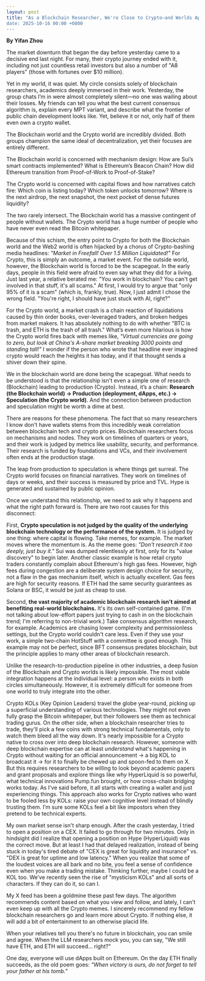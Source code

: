 ```yaml
---
layout: post
title: "As a Blockchain Researcher, We're Close to Crypto—and Worlds Apart
date: 2025-10-16 00:00 +0800
---
```



**By Yifan Zhou**

The market downturn that began the day before yesterday came to a decisive end last night. For many, their crypto journey ended with it, including not just countless retail investors but also a number of "A8 players" (those with fortunes over $10 million).

Yet in my world, it was quiet. My circle consists solely of blockchain researchers, academics deeply immersed in their work. Yesterday, the group chats I’m in were almost completely silent—no one was wailing about their losses. My friends can tell you what the best current consensus algorithm is, explain every MPT variant, and describe what the frontier of public chain development looks like. Yet, believe it or not, only half of them even own a crypto wallet.

The Blockchain world and the Crypto world are incredibly divided. Both groups champion the same ideal of decentralization, yet their focuses are entirely different.

The Blockchain world is concerned with mechanism design: How are Sui’s smart contracts implemented? What is Ethereum’s Beacon Chain? How did Ethereum transition from Proof-of-Work to Proof-of-Stake?

The Crypto world is concerned with capital flows and how narratives catch fire: Which coin is listing today? Which token unlocks tomorrow? Where is the next airdrop, the next snapshot, the next pocket of dense futures liquidity?

The two rarely intersect. The Blockchain world has a massive contingent of people without wallets. The Crypto world has a huge number of people who have never even read the Bitcoin whitepaper.

Because of this schism, the entry point to Crypto for both the Blockchain world and the Web2 world is often hijacked by a chorus of Crypto-bashing media headlines: *"Market in Freefall! Over 1.5 Million Liquidated!"* For Crypto, this is simply an outcome, a market event. For the outside world, however, the Blockchain world is forced to be the scapegoat. In the early days, people in this field were afraid to even say what they did for a living. Just last year, a relative berated me: "You work in blockchain? You can't get involved in that stuff, it's all scams." At first, I would try to argue that "only 95% of it is a scam" (which is, frankly, true). Now, I just admit I chose the wrong field. "You're right, I should have just stuck with AI, right?"

For the Crypto world, a market crash is a chain reaction of liquidations caused by thin order books, over-leveraged traders, and broken hedges from market makers. It has absolutely nothing to do with whether "BTC is trash, and ETH is the trash of all trash." What’s even more hilarious is how the Crypto world fires back with memes like, *"Virtual currencies are going to zero, but look at China's A-share market breaking 3000 points and standing tall!"* I wonder if the person who wrote that headline ever imagined crypto would reach the heights it has today, and if that thought sends a shiver down their spine.

We in the blockchain world are done being the scapegoat. What needs to be understood is that the relationship isn't even a simple one of research (Blockchain) leading to production (Crypto). Instead, it’s a chain: **Research (the Blockchain world) → Production (deployment, dApps, etc.) → Speculation (the Crypto world)**. And the connection between production and speculation might be worth a dime at best.

There are reasons for these phenomena. The fact that so many researchers I know don't have wallets stems from this incredibly weak correlation between blockchain tech and crypto prices. Blockchain researchers focus on mechanisms and nodes. They work on timelines of quarters or years, and their work is judged by metrics like usability, security, and performance. Their research is funded by foundations and VCs, and their involvement often ends at the production stage.

The leap from production to speculation is where things get surreal. The Crypto world focuses on financial narratives. They work on timelines of days or weeks, and their success is measured by price and TVL. Hype is generated and sustained by public opinion.

Once we understand this relationship, we need to ask why it happens and what the right path forward is. There are two root causes for this disconnect:

First, **Crypto speculation is not judged by the quality of the underlying blockchain technology or the performance of the system.** It is judged by one thing: where capital is flowing. Take memes, for example. The market moves where the momentum is. As the meme goes: *"Don't research it too deeply, just buy it."* Sui was dumped relentlessly at first, only for its "value discovery" to begin later. Another classic example is how retail crypto traders constantly complain about Ethereum's high gas fees. However, high fees during congestion are a deliberate system design choice for security, not a flaw in the gas mechanism itself, which is actually excellent. Gas fees are high for security reasons. If ETH had the same security guarantees as Solana or BSC, it would be just as cheap to use.

Second, **the vast majority of academic blockchain research isn't aimed at benefiting real-world blockchains.** It's its own self-contained game. (I'm not talking about low-effort papers just trying to cash in on the blockchain trend; I'm referring to non-trivial work.) Take consensus algorithm research, for example. Academics are chasing lower complexity and permissionless settings, but the Crypto world couldn't care less. Even if they use your work, a simple two-chain HotStuff with a committee is good enough. This example may not be perfect, since BFT consensus predates blockchain, but the principle applies to many other areas of blockchain research.

Unlike the research-to-production pipeline in other industries, a deep fusion of the Blockchain and Crypto worlds is likely impossible. The most viable integration happens at the individual level: a person who exists in both circles simultaneously. However, it is extremely difficult for someone from one world to truly integrate into the other.

Crypto KOLs (Key Opinion Leaders) travel the globe year-round, picking up a superficial understanding of various technologies. They might not even fully grasp the Bitcoin whitepaper, but their followers see them as technical trading gurus. On the other side, when a blockchain researcher tries to trade, they'll pick a few coins with strong technical fundamentals, only to watch them bleed all the way down. It's nearly impossible for a Crypto native to cross over into deep blockchain research. However, someone with deep blockchain expertise can at least *understand* what's happening in Crypto without waiting for an official announcement → a big KOL to broadcast it → for it to finally be chewed up and spoon-fed to them on X. But this requires researchers to be willing to look beyond academic papers and grant proposals and explore things like *why* HyperLiquid is so powerful, what technical innovations Pump.fun brought, or how cross-chain bridging works today. As I've said before, it all starts with creating a wallet and just experiencing things. This approach also works for Crypto natives who want to be fooled less by KOLs: raise your own cognitive level instead of blindly trusting them. I’m sure some KOLs feel a bit like impostors when they pretend to be technical experts.

My own market sense isn't sharp enough. After the crash yesterday, I tried to open a position on a CEX. It failed to go through for two minutes. Only in hindsight did I realize that opening a position on Hype (HyperLiquid) was the correct move. But at least I had that delayed realization, instead of being stuck in today's tired debate of "CEX is great for liquidity and insurance" vs. "DEX is great for uptime and low latency." When you realize that some of the loudest voices are all bark and no bite, you feel a sense of confidence even when you make a trading mistake. Thinking further, maybe I could be a KOL too. We’ve recently seen the rise of "mysticism KOLs" and all sorts of characters. If they can do it, so can I.

My X feed has been a goldmine these past few days. The algorithm recommends content based on what you view and follow, and lately, I can't even keep up with all the Crypto memes. I sincerely recommend my fellow blockchain researchers go and learn more about Crypto. If nothing else, it will add a bit of entertainment to an otherwise placid life.

When your relatives tell you there's no future in blockchain, you can smile and agree. When the LLM researchers mock you, you can say, "We still have ETH, and ETH will succeed... right?"

One day, everyone will use dApps built on Ethereum. On the day ETH finally succeeds, as the old poem goes: *"When victory is ours, do not forget to tell your father at his tomb."*